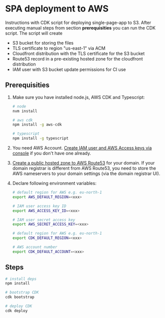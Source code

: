 # SPA deployment to AWS

Instructions with CDK script for deploying single-page-app to S3.
After executing manual steps from section **prerequisities** you can run the CDK script. The script will create

- S3 bucket for storing the files
- TLS certificate to region "us-east-1" via ACM
- Cloudfront distribution with the TLS certificate for the S3 bucket
- Route53 record in a pre-existing hosted zone for the cloudfront distribution
- IAM user with S3 bucket update permissions for CI use

## Prerequisities

1. Make sure you have installed node.js, AWS CDK and Typescript:

   ```bash
   # node
   nvm install

   # aws cdk
   npm install -g aws-cdk

   # typescript
   npm install -g typescript
   ```

1. You need AWS Account. [Create IAM user and AWS Access keys via console](https://docs.aws.amazon.com/IAM/latest/UserGuide/id_credentials_access-keys.html) if you don't have one already.

1. [Create a public hosted zone to AWS Route53](https://docs.aws.amazon.com/Route53/latest/DeveloperGuide/CreatingHostedZone.html) for your domain. If your domain registrar is different from AWS Route53, you need to store the AWS nameservers to your domain settings (via the domain registrar UI).

1. Declare following environment variables:

   ```bash
   # default region for AWS e.g. eu-north-1
   export AWS_DEFAULT_REGION=<xxx>

   # IAM user access key ID
   export AWS_ACCESS_KEY_ID=<xxx>

   # IAM user secret access key
   export AWS_SECRET_ACCESS_KEY=<xxx>

   # default region for AWS e.g. eu-north-1
   export CDK_DEFAULT_REGION=<xxx>

   # AWS account number
   export CDK_DEFAULT_ACCOUNT=<xxx>
   ```

## Steps

```bash
# install deps
npm install

# bootstrap CDK
cdk bootstrap

# deploy CDK
cdk deploy
```


